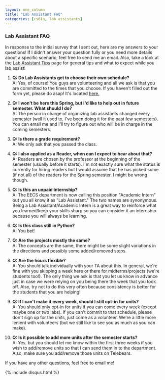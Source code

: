 ```yaml
---
layout: one_column
title: "Lab Assistant FAQ"
categories: [cs61a, lab_assistants]
---
```


### Lab Assistant FAQ

In response to the initial survey that I sent out, here are my answers to your questions! If I didn't answer your question fully or you need more details about a specific scenario, feel free to send me an email. Also, take a look at the <a href="/cs61a/lab_assistants/tips">Lab Assistant Tips</a> page for general tips and what to expect while you lab assist!

1. **Q: Do Lab Assistants get to choose their own schedule?** <br>
   A: Yes, of course! You guys are volunteering and all we ask is that you are committed to the times that you choose. If you haven't filled out the form yet, please do asap! It's located [here.](https://docs.google.com/forms/d/13kpx60Nc4d7trLAw_heOD-uuwlLL9IojzaxI_ezvTgc/viewform)

2. **Q: I won't be here this Spring, but I'd like to help out in future semester. What should I do?** <br>
   A: The person in charge of organizing lab assistants changed every semester (well it used to, I've been doing it for the past few semesters). You can email me and I'll try to figure out who will be in charge in the coming semesters.

3. **Q: Is there a grade requirement?** <br>
   A: We only ask that you passed the class.

4. **Q: I also applied as a Reader, when can I expect to hear about that?** <br>
   A: Readers are chosen by the professor at the beginning of the semester (usually before it starts). I'm not exactly sure what the status is currently for hiring readers but I would assume that he has picked some (if not all) of the readers for the Spring semester. I might be wrong though.

5. **Q: Is this an unpaid internship?** <br>
   A: The EECS department is now calling this position "Academic Intern" but you all know it as "Lab Assistant." The two names are synonymous. Being a Lab Assistant/Academic Intern is a great way to reinforce what you learned/keep your skills sharp so you can consider it an internship because you will always be learning.

7. **Q: Is this class still in Python?** <br>
   A: You bet!

8. **Q: Are the projects mostly the same?** <br>
   A: The concepts are the same, there might be some slight variations in the directions and possibly some added/removed steps.

9. **Q: Are the hours flexible?** <br>
   A: You should talk individually with your TA about this. In general, we're fine with you skipping a week here or there for midterms/projects (we're students too!). The only thing we ask is that you let us know in advance just in case we were relying on you being there the week that you took off. Also, try not to do this very often because consistency is better for the students that you are helping!

10. **Q: If I can't make it every week, should I still opt-in for units?** <br>
   A: You should only opt-in for units if you can come every week (except maybe one or two labs). If you can't commit to that schedule, please don't sign up for the units, just come as a volunteer. We're a little more lenient with volunteers (but we still like to see you as much as you can make).

11. **Q: Is it possible to add more units after the semester starts?** <br>
   A: Yes, but you should let me know within the first three weeks if you wish to add/remove units so that I can send them in to the department. Also, make sure you add/remove those units on Telebears.


If you have any other questions, feel free to email me!

{% include disqus.html %}
